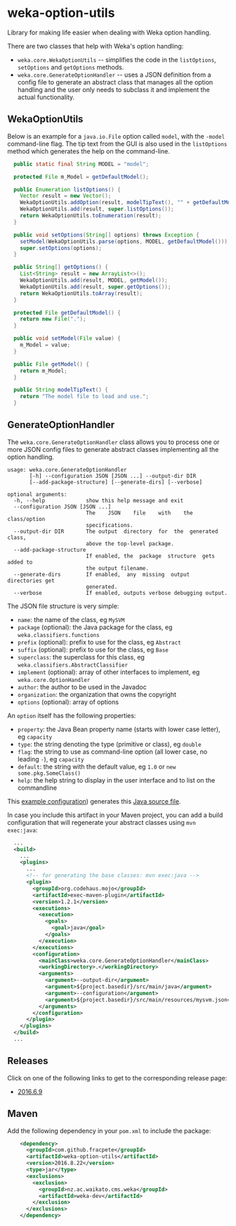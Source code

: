 # weka-option-utils

Library for making life easier when dealing with Weka option handling.

There are two classes that help with Weka's option handling:
* `weka.core.WekaOptionUtils` -- simplifies the code in the `listOptions`, 
 `setOptions` and `getOptions` methods.
* `weka.core.GenerateOptionHandler` -- uses a JSON definition from a config file 
  to generate an abstract class that manages all the option handling and the user 
  only needs to subclass it and implement the actual functionality. 


## WekaOptionUtils

Below is an example for a `java.io.File` option called `model`, with the `-model`
command-line flag. The tip text from the GUI is also used in the `listOptions`
method which generates the help on the command-line.

```java
  public static final String MODEL = "model";

  protected File m_Model = getDefaultModel(); 

  public Enumeration listOptions() {
    Vector result = new Vector();
    WekaOptionUtils.addOption(result, modelTipText(), "" + getDefaultModel(), MODEL);
    WekaOptionUtils.add(result, super.listOptions());
    return WekaOptionUtils.toEnumeration(result);
  }

  public void setOptions(String[] options) throws Exception {
    setModel(WekaOptionUtils.parse(options, MODEL, getDefaultModel()));
    super.setOptions(options);
  }

  public String[] getOptions() {
    List<String> result = new ArrayList<>();
    WekaOptionUtils.add(result, MODEL, getModel());
    WekaOptionUtils.add(result, super.getOptions());
    return WekaOptionUtils.toArray(result);
  }

  protected File getDefaultModel() {
    return new File(".");
  }

  public void setModel(File value) {
    m_Model = value;
  }

  public File getModel() {
    return m_Model;
  }

  public String modelTipText() {
    return "The model file to load and use.";
  }
```

## GenerateOptionHandler

The `weka.core.GenerateOptionHandler` class allows you to process one or more
JSON config files to generate abstract classes implementing all the option
handling.

```
usage: weka.core.GenerateOptionHandler
       [-h] --configuration JSON [JSON ...] --output-dir DIR
       [--add-package-structure] [--generate-dirs] [--verbose]

optional arguments:
  -h, --help             show this help message and exit
  --configuration JSON [JSON ...]
                         The    JSON    file    with    the    class/option
                         specifications.
  --output-dir DIR       The output  directory  for  the  generated  class,
                         above the top-level package.
  --add-package-structure
                         If enabled, the  package  structure  gets added to
                         the output filename.
  --generate-dirs        If enabled,  any  missing  output  directories get
                         generated.
  --verbose              If enabled, outputs verbose debugging output.
```

The JSON file structure is very simple:
* `name`: the name of the class, eg `MySVM`
* `package` (optional): the Java package for the class, eg `weka.classifiers.functions`
* `prefix` (optional): prefix to use for the class, eg `Abstract`
* `suffix` (optional): prefix to use for the class, eg `Base`
* `superclass`: the superclass for this class, eg `weka.classifiers.AbstractClassifier`
* `implement` (optional): array of other interfaces to implement, eg `weka.core.OptionHandler`
* `author`: the author to be used in the Javadoc
* `organization`: the organization that owns the copyright
* `options` (optional): array of options

An `option` itself has the following properties:
* `property`: the Java Bean property name (starts with lower case letter), eg `capacity`
* `type`: the string denoting the type (primitive or class), eg `double`
* `flag`: the string to use as command-line option (all lower case, no leading `-`), eg `capacity`
* `default`: the string with the default value, eg `1.0` or `new some.pkg.SomeClass()`
* `help`: the help string to display in the user interface and to list on the commandline

This [example configuration](src/main/resources/mysvm.json)) generates this
[Java source file](src/main/resources/AbstractMySVM.java).

In case you include this artifact in your Maven project, you can add a build
configuration that will regenerate your abstract classes using `mvn exec:java`:

```xml
  ...
  <build>
    ...
    <plugins>
      ...
      <!-- for generating the base classes: mvn exec:java -->
      <plugin>
        <groupId>org.codehaus.mojo</groupId>
        <artifactId>exec-maven-plugin</artifactId>
        <version>1.2.1</version>
        <executions>
          <execution>
            <goals>
              <goal>java</goal>
            </goals>
          </execution>
        </executions>
        <configuration>
          <mainClass>weka.core.GenerateOptionHandler</mainClass>
          <workingDirectory>.</workingDirectory>
          <arguments>
            <argument>--output-dir</argument>
            <argument>${project.basedir}/src/main/java</argument>
            <argument>--configuration</argument>
            <argument>${project.basedir}/src/main/resources/mysvm.json</argument>
          </arguments>
        </configuration>
      </plugin>
    </plugins>
  </build>
  ...
```

## Releases

Click on one of the following links to get to the corresponding release page:

* [2016.6.9](https://github.com/fracpete/weka-option-utils/releases/v2016.6.9)


## Maven

Add the following dependency in your `pom.xml` to include the package:

```xml
    <dependency>
      <groupId>com.github.fracpete</groupId>
      <artifactId>weka-option-utils</artifactId>
      <version>2016.8.22</version>
      <type>jar</type>
      <exclusions>
        <exclusion>
          <groupId>nz.ac.waikato.cms.weka</groupId>
          <artifactId>weka-dev</artifactId>
        </exclusion>
      </exclusions>
    </dependency>
```

